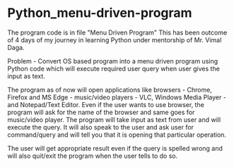 # Python_menu-driven-program
The program code is in file "Menu Driven Program"
This has been outcome of 4 days of my journey in learning Python under mentorship of Mr. Vimal Daga.

Problem - Convert OS based program into a menu driven program using Python code which will execute required user query when user gives the input as text.

The program as of now will open applications like browsers - Chrome, Firefox and MS Edge - music/video players - VLC, Windows Media Player - and Notepad/Text Editor. Even if the user wants to use browser, the program will ask for the name of the browser and same goes for music/video player.
The program will take input as text from user and will execute the query. 
It will also speak to the user and ask user for command/query and will tell you that it is opening that particular operation.

The user will get appropriate result even if the query is spelled wrong and will also quit/exit the program when the user tells to do so.

